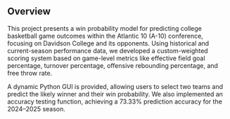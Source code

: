 ## Overview
This project presents a win probability model for predicting college basketball game outcomes within the Atlantic 10 (A-10) conference, focusing on Davidson College and its opponents. Using historical and current-season performance data, we developed a custom-weighted scoring system based on game-level metrics like effective field goal percentage, turnover percentage, offensive rebounding percentage, and free throw rate.

A dynamic Python GUI is provided, allowing users to select two teams and predict the likely winner and their win probability. We also implemented an accuracy testing function, achieving a 73.33% prediction accuracy for the 2024–2025 season.

